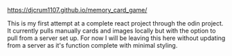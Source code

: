https://djcrum1107.github.io/memory_card_game/

This is my first attempt at a complete react project through the odin project. It currently pulls manually cards and images locally but with the option to pull from a server set up. For now I will be leaving this here without updating from a server as it's function complete with minimal styling.